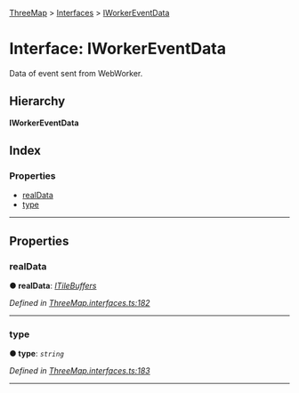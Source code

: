 [ThreeMap](../README.md) > [Interfaces](../modules/interfaces.md) > [IWorkerEventData](../interfaces/interfaces.iworkereventdata.md)

# Interface: IWorkerEventData

Data of event sent from WebWorker.

## Hierarchy

**IWorkerEventData**

## Index

### Properties

* [realData](interfaces.iworkereventdata.md#realdata)
* [type](interfaces.iworkereventdata.md#type)

---

## Properties

<a id="realdata"></a>

###  realData

**● realData**: *[ITileBuffers](interfaces.itilebuffers.md)*

*Defined in [ThreeMap.interfaces.ts:182](https://github.com/areknawo/Three-Map/blob/41e1f78/src/ThreeMap.interfaces.ts#L182)*

___
<a id="type"></a>

###  type

**● type**: *`string`*

*Defined in [ThreeMap.interfaces.ts:183](https://github.com/areknawo/Three-Map/blob/41e1f78/src/ThreeMap.interfaces.ts#L183)*

___


